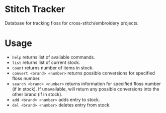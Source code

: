 # Stitch Tracker
Database for tracking floss for cross-stitch/embroidery projects.

# Usage
* `help` returns list of available commands.
* `list` returns list of current stock.
* `count` returns number of items in stock.
* `convert <brand> <number>` returns possible conversions for specified floss number.
* `search <brand> <number>` returns information for specified floss number (if in stock). If unavailable, will return any possible conversions into the other brand (if in stock).
* `add <brand> <number>` adds entry to stock.
* `del <brand> <number>` deletes entry from stock.